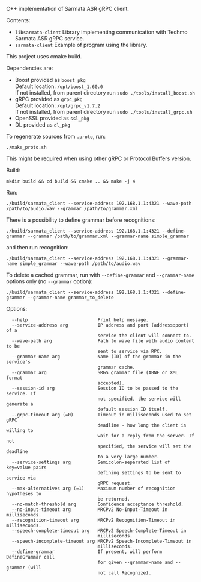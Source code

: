 C++ implementation of Sarmata ASR gRPC client.

Contents:
- `libsarmata-client`     Library implementing communication with Techmo Sarmata ASR gRPC service.
- `sarmata-client`        Example of program using the library.

This project uses cmake build.

Dependencies are:  
- Boost     provided as `boost_pkg`  
    Default location: `/opt/boost_1.60.0`  
    If not installed, from parent directory run `sudo ./tools/install_boost.sh`  
- gRPC      provided as `grpc_pkg`  
    Default location: `/opt/grpc_v1.7.2`  
    If not installed, from parent directory run `sudo ./tools/install_grpc.sh`  
- OpenSSL   provided as `ssl_pkg`  
- DL        provided as `dl_pkg`  

To regenerate sources from `.proto`, run:
```
./make_proto.sh
```
This might be required when using other gRPC or Protocol Buffers version.

Build:
```
mkdir build && cd build && cmake .. && make -j 4
```

Run:
```
./build/sarmata_client --service-address 192.168.1.1:4321 --wave-path /path/to/audio.wav --grammar /path/to/grammar.xml
```

There is a possibility to define grammar before recognitions:
```
./build/sarmata_client --service-address 192.168.1.1:4321 --define-grammar --grammar /path/to/grammar.xml --grammar-name simple_grammar
```
and then run recognition:
```
./build/sarmata_client --service-address 192.168.1.1:4321 --grammar-name simple_grammar --wave-path /path/to/audio.wav
```

To delete a cached grammar, run with `--define-grammar` and `--grammar-name` options only (no `--grammar` option):
```
./build/sarmata_client --service-address 192.168.1.1:4321 --define-grammar --grammar-name grammar_to_delete
```

Options:
```
  --help                          Print help message.
  --service-address arg           IP address and port (address:port) of a 
                                  service the client will connect to.
  --wave-path arg                 Path to wave file with audio content to be 
                                  sent to service via RPC.
  --grammar-name arg              Name (ID) of the grammar in the service's 
                                  grammar cache.
  --grammar arg                   SRGS grammar file (ABNF or XML format 
                                  accepted).
  --session-id arg                Session ID to be passed to the service. If 
                                  not specified, the service will generate a 
                                  default session ID itself.
  --grpc-timeout arg (=0)         Timeout in milliseconds used to set gRPC 
                                  deadline - how long the client is willing to 
                                  wait for a reply from the server. If not 
                                  specified, the service will set the deadline 
                                  to a very large number.
  --service-settings arg          Semicolon-separated list of key=value pairs 
                                  defining settings to be sent to service via 
                                  gRPC request.
  --max-alternatives arg (=1)     Maximum number of recognition hypotheses to 
                                  be returned.
  --no-match-threshold arg        Confidence acceptance threshold.
  --no-input-timeout arg          MRCPv2 No-Input-Timeout in milliseconds.
  --recognition-timeout arg       MRCPv2 Recognition-Timeout in milliseconds.
  --speech-complete-timeout arg   MRCPv2 Speech-Complete-Timeout in 
                                  milliseconds.
  --speech-incomplete-timeout arg MRCPv2 Speech-Incomplete-Timeout in 
                                  milliseconds.
  --define-grammar                If present, will perform DefineGrammar call 
                                  for given --grammar-name and --grammar (will 
                                  not call Recognize).
```
